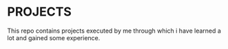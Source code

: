 # PROJECTS
This repo contains projects executed by me through which i have learned a lot and gained some experience.
